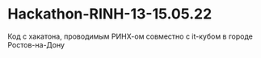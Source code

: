 # Hackathon-RINH-13-15.05.22
Код с хакатона, проводимым РИНХ-ом совместно с it-кубом в городе Ростов-на-Дону
